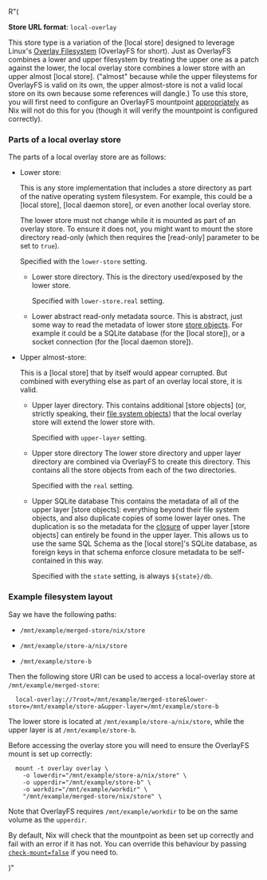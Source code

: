 R"(

**Store URL format**: `local-overlay`

This store type is a variation of the [local store] designed to leverage Linux's [Overlay Filesystem](https://docs.kernel.org/filesystems/overlayfs.html) (OverlayFS for short).
Just as OverlayFS combines a lower and upper filesystem by treating the upper one as a patch against the lower, the local overlay store combines a lower store with an upper almost [local store].
("almost" because while the upper fileystems for OverlayFS is valid on its own, the upper almost-store is not a valid local store on its own because some references will dangle.)
To use this store, you will first need to configure an OverlayFS mountpoint [appropriately](#example-filesystem-layout) as Nix will not do this for you (though it will verify the mountpoint is configured correctly).

### Parts of a local overlay store

The parts of a local overlay store are as follows:

- Lower store:

  This is any store implementation that includes a store directory as part of the native operating system filesystem.
  For example, this could be a [local store], [local daemon store], or even another local overlay store.

  The lower store must not change while it is mounted as part of an overlay store.
  To ensure it does not, you might want to mount the store directory read-only (which then requires the [read-only] parameter to be set to `true`).

  Specified with the `lower-store` setting.

  - Lower store directory.
    This is the directory used/exposed by the lower store.

    Specified with `lower-store.real` setting.

  - Lower abstract read-only metadata source.
    This is abstract, just some way to read the metadata of lower store [store objects](@docroot@/glossary.md#gloss-store-object).
    For example it could be a SQLite database (for the [local store]), or a socket connection (for the [local daemon store]).

- Upper almost-store:

  This is a [local store] that by itself would appear corrupted.
  But combined with everything else as part of an overlay local store, it is valid.

  - Upper layer directory.
    This contains additional [store objects]
    (or, strictly speaking, their [file system objects](#gloss-file-system-object))
    that the local overlay store will extend the lower store with.

    Specified with `upper-layer` setting.

  - Upper store directory
    The lower store directory and upper layer directory are combined via OverlayFS to create this directory.
    This contains all the store objects from each of the two directories.

    Specified with the `real` setting.

  - Upper SQLite database
    This contains the metadata of all of the upper layer [store objects]: everything beyond their file system objects, and also duplicate copies of some lower layer ones.
    The duplication is so the metadata for the [closure](@docroot@/glossary.md#gloss-closure) of upper layer [store objects] can entirely be found in the upper layer.
    This allows us to use the same SQL Schema as the [local store]'s SQLite database, as foreign keys in that schema enforce closure metadata to be self-contained in this way.

    Specified with the `state` setting, is always `${state}/db`.


### Example filesystem layout

Say we have the following paths:

- `/mnt/example/merged-store/nix/store`

- `/mnt/example/store-a/nix/store`

- `/mnt/example/store-b`


Then the following store URI can be used to access a local-overlay store at `/mnt/example/merged-store`:

```
  local-overlay://?root=/mnt/example/merged-store&lower-store=/mnt/example/store-a&upper-layer=/mnt/example/store-b
```

The lower store is located at `/mnt/example/store-a/nix/store`, while the upper layer is at `/mnt/example/store-b`.

Before accessing the overlay store you will need to ensure the OverlayFS mount is set up correctly:

```
  mount -t overlay overlay \
    -o lowerdir="/mnt/example/store-a/nix/store" \
    -o upperdir="/mnt/example/store-b" \
    -o workdir="/mnt/example/workdir" \
    "/mnt/example/merged-store/nix/store" \
```

Note that OverlayFS requires `/mnt/example/workdir` to be on the same volume as the `upperdir`.

By default, Nix will check that the mountpoint as been set up correctly and fail with an error if it has not.
You can override this behaviour by passing [`check-mount=false`](#store-experimental-local-overlay-store-check-mount) if you need to.




)"
